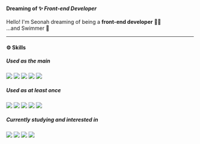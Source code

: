 #### Dreaming of :sparkles: <i>Front-end Developer</i>
<!--
**3eonah/3eonah** is a ✨ _special_ ✨ repository because its `README.md` (this file) appears on your GitHub profile.

Here are some ideas to get you started:

- 🔭 I’m currently working on ...
- 🌱 I’m currently learning 
- 👯 I’m looking to collaborate on ...
- 🤔 I’m looking for help with ...
- 💬 Ask me about ...
- 📫 How to reach me: ...
- 😄 Pronouns: ...
- ⚡ Fun fact: ...
-->

<!--:wave: [Profile](https://moored-pilot-de6.notion.site/7897b177208e447bbecece6b80e17246)

:pencil2: [Blog](https://velog.io/@3eonah) 
-->

Hello! I'm Seonah dreaming of being a <b>front-end developer</b> 👩‍💻
<br/> ...and Swimmer 🪼


<hr/>

#### ⚙️ Skills
##### Used as the main
<img src="https://img.shields.io/badge/html5-E34F26?style=for-the-badge&logo=html5&logoColor=white"> <img src="https://img.shields.io/badge/css3-1572B6?style=for-the-badge&logo=css3&logoColor=white"> <img src="https://img.shields.io/badge/Javascript-F7DF1E?style=for-the-badge&logo=Javascript&logoColor=white">
<img src="https://img.shields.io/badge/React-61DAFB?style=for-the-badge&logo=React&logoColor=white"> <img src="https://img.shields.io/badge/Figma-F24E1E?style=for-the-badge&logo=Figma&logoColor=white">

##### Used as at least once
<img src="https://img.shields.io/badge/Redux-764ABC?style=for-the-badge&logo=Redux&logoColor=white"> <img src="https://img.shields.io/badge/Express-000000?style=for-the-badge&logo=Express&logoColor=white"> <img src="https://img.shields.io/badge/Next.js-000000?style=for-the-badge&logo=Next.js&logoColor=white"> <img src="https://img.shields.io/badge/MySQL-4479A1?style=for-the-badge&logo=MySQL&logoColor=white">  <img src="https://img.shields.io/badge/amazon aws-232F3E?style=for-the-badge&logo=amazonwebservices&logoColor=white"> 

##### Currently studying and interested in
<img src="https://img.shields.io/badge/react query-FF4154?style=for-the-badge&logo=react query&logoColor=white"> <img src="https://img.shields.io/badge/Web RTC-333333?style=for-the-badge&logo=WebRTC&logoColor=white"> <img src="https://img.shields.io/badge/Three.js-000000?style=for-the-badge&logo=Three.js&logoColor=white"> <img src="https://img.shields.io/badge/Blender-E87D0D?style=for-the-badge&logo=Blender&logoColor=white"> 

